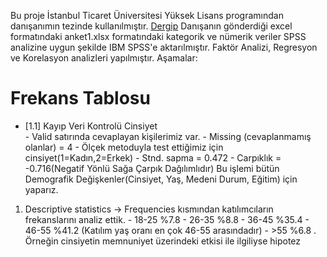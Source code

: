 Bu proje İstanbul Ticaret Üniversitesi Yüksek Lisans programından danışanımın tezinde kullanılmıştır. [Dergip](https://dergipark.org.tr/tr/pub/tje/issue/77800/1232934)
Danışanın gönderdiği excel formatındaki anket1.xlsx formatındaki kategorik ve nümerik veriler SPSS analizine uygun şekilde IBM SPSS'e aktarılmıştır.
Faktör Analizi, Regresyon ve Korelasyon analizleri yapılmıştır.
Aşamalar:
# Frekans Tablosu 
- [1.1] Kayıp Veri Kontrolü
Cinsiyet    
            - Valid satırında cevaplayan kişilerimiz var. 
            - Missing (cevaplanmamış olanlar) = 4
            - Ölçek metoduyla test ettiğimiz için cinsiyet(1=Kadın,2=Erkek)
            - Stnd. sapma = 0.472
            - Carpıklık = -0.716(Negatif Yönlü Sağa Çarpık Dağılımlıdır)
  Bu işlemi bütün Demografik Değişkenler(Cinsiyet, Yaş, Medeni Durum, Eğitim) için yaparız.
1. Descriptive statistics -> Frequencies kısmından katılımcıların frekanslarını analiz ettik.
            - 18-25               %7.8
            - 26-35               %8.8
            - 36-45               %35.4
            - 46-55               %41.2              (Katılım yaş oranı en çok 46-55 arasındadır)
            - >55                 %6.8
. Örneğin cinsiyetin memnuniyet üzerindeki etkisi ile ilgiliyse hipotez
